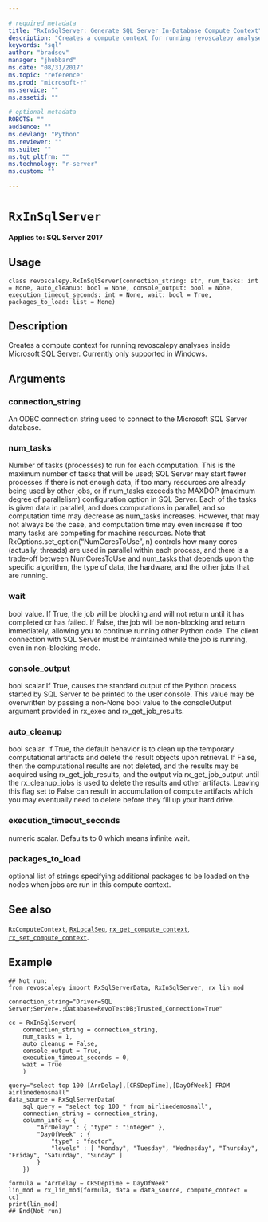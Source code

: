 ```yaml
--- 
 
# required metadata 
title: "RxInSqlServer: Generate SQL Server In-Database Compute Context" 
description: "Creates a compute context for running revoscalepy analyses inside Microsoft SQL Server. Currently only supported in Windows." 
keywords: "sql" 
author: "bradsev" 
manager: "jhubbard" 
ms.date: "08/31/2017" 
ms.topic: "reference" 
ms.prod: "microsoft-r" 
ms.service: "" 
ms.assetid: "" 
 
# optional metadata 
ROBOTS: "" 
audience: "" 
ms.devlang: "Python" 
ms.reviewer: "" 
ms.suite: "" 
ms.tgt_pltfrm: "" 
ms.technology: "r-server" 
ms.custom: "" 
 
---
```


# `RxInSqlServer`


**Applies to: SQL Server 2017**


## Usage



```
class revoscalepy.RxInSqlServer(connection_string: str, num_tasks: int = None, auto_cleanup: bool = None, console_output: bool = None, execution_timeout_seconds: int = None, wait: bool = True, packages_to_load: list = None)
```




## Description

Creates a compute context for running revoscalepy analyses inside Microsoft SQL Server.
Currently only supported in Windows.


## Arguments


### connection_string

An ODBC connection string used to connect to the
Microsoft SQL Server database.


### num_tasks

Number of tasks (processes) to run for each computation.
This is the maximum number of tasks that will be used; SQL Server may start
fewer processes if there is not enough data, if too many resources are
already being used by other jobs, or if num_tasks exceeds the MAXDOP
(maximum degree of parallelism) configuration option in SQL Server. Each of
the tasks is given data in parallel, and does computations in parallel, and
so computation time may decrease as num_tasks increases. However, that may
not always be the case, and computation time may even increase if too many
tasks are competing for machine resources. Note that
RxOptions.set_option(“NumCoresToUse”, n) controls how many cores (actually, threads) are
used in parallel within each process, and there is a trade-off between
NumCoresToUse and num_tasks that depends upon the specific algorithm, the
type of data, the hardware, and the other jobs that are running.


### wait

bool value. If True, the job will be blocking and will not
return until it has completed or has failed. If False, the job will be
non-blocking and return immediately, allowing you to continue running other
Python code. The client connection with SQL Server must be maintained while
the job is running, even in non-blocking mode.


### console_output

bool scalar.If True, causes the standard output
of the Python process started by SQL Server to be printed to the user console.
This value may be overwritten by passing a non-None bool value to the
consoleOutput argument provided in rx_exec and rx_get_job_results.


### auto_cleanup

bool scalar. If True, the default behavior is to
clean up the temporary computational artifacts and delete the result
objects upon retrieval. If False, then the computational results are not
deleted, and the results may be acquired using rx_get_job_results, and the
output via rx_get_job_output until the rx_cleanup_jobs is used to delete the
results and other artifacts. Leaving this flag set to False can result in
accumulation of compute artifacts which you may eventually need to delete
before they fill up your hard drive.


### execution_timeout_seconds

numeric scalar. Defaults to 0 which means
infinite wait.


### packages_to_load

optional list of strings specifying additional
packages to be loaded on the nodes when jobs are run in this compute context.


## See also

`RxComputeContext`,
[`RxLocalSeq`](RxLocalSeq.md),
[`rx_get_compute_context`](rx-get-compute-context.md),
[`rx_set_compute_context`](rx-set-compute-context.md).


## Example



```
## Not run:
from revoscalepy import RxSqlServerData, RxInSqlServer, rx_lin_mod

connection_string="Driver=SQL Server;Server=.;Database=RevoTestDB;Trusted_Connection=True"

cc = RxInSqlServer(
    connection_string = connection_string,
    num_tasks = 1,
    auto_cleanup = False,
    console_output = True,
    execution_timeout_seconds = 0,
    wait = True
    )

query="select top 100 [ArrDelay],[CRSDepTime],[DayOfWeek] FROM airlinedemosmall"
data_source = RxSqlServerData(
    sql_query = "select top 100 * from airlinedemosmall",
    connection_string = connection_string,
    column_info = {
        "ArrDelay" : { "type" : "integer" },
        "DayOfWeek" : {
            "type" : "factor",
            "levels" : [ "Monday", "Tuesday", "Wednesday", "Thursday", "Friday", "Saturday", "Sunday" ]
        }
    })

formula = "ArrDelay ~ CRSDepTime + DayOfWeek"
lin_mod = rx_lin_mod(formula, data = data_source, compute_context = cc)
print(lin_mod)
## End(Not run)
```


